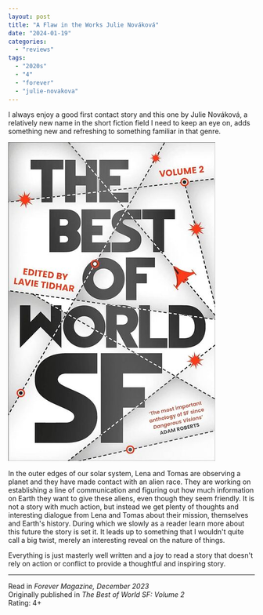 ```yaml
---
layout: post
title: "A Flaw in the Works Julie Nováková"
date: "2024-01-19"
categories:
  - "reviews"
tags:
  - "2020s"
  - "4"
  - "forever"
  - "julie-novakova"
---
```


I always enjoy a good first contact story and this one by Julie Nováková, a relatively new name in the short fiction field I need to keep an eye on, adds something new and refreshing to something familiar in that genre.

![](/assets/images/worldsf2.jpg)

In the outer edges of our solar system, Lena and Tomas are observing a planet and they have made contact with an alien race. They are working on establishing a line of communication and figuring out how much information on Earth they want to give these aliens, even though they seem friendly. It is not a story with much action, but instead we get plenty of thoughts and interesting dialogue from Lena and Tomas about their mission, themselves and Earth's history. During which we slowly as a reader learn more about this future the story is set it. It leads up to something that I wouldn't quite call a big twist, merely an interesting reveal on the nature of things.

Everything is just masterly well written and a joy to read a story that doesn't rely on action or conflict to provide a thoughtful and inspiring story.

* * *

Read in _Forever Magazine, December 2023_\
Originally published in _The Best of World SF: Volume 2_\
Rating: 4+
